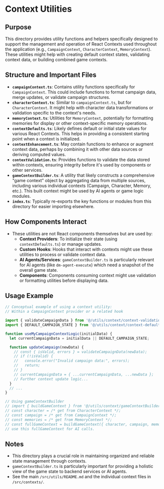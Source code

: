 # Context Utilities

## Purpose

This directory provides utility functions and helpers specifically designed to support the management and operation of React Contexts used throughout the application (e.g., `CampaignContext`, `CharacterContext`, `MemoryContext`). These utilities might help with creating default context states, validating context data, or building combined game contexts.

## Structure and Important Files

- **`campaignContext.ts`**: Contains utility functions specifically for `CampaignContext`. This could include functions to format campaign data, merge updates, or validate campaign structures.
- **`characterContext.ts`**: Similar to `campaignContext.ts`, but for `CharacterContext`. It might help with character data transformations or validation specific to the context's needs.
- **`memoryContext.ts`**: Utilities for `MemoryContext`, potentially for formatting memories for display or other context-specific memory operations.
- **`contextDefaults.ts`**: Likely defines default or initial state values for various React Contexts. This helps in providing a consistent starting point when a context is initialized.
- **`contextEnhancement.ts`**: May contain functions to enhance or augment context data, perhaps by combining it with other data sources or deriving computed values.
- **`contextValidation.ts`**: Provides functions to validate the data stored within contexts, ensuring integrity before it's used by components or other services.
- **`gameContextBuilder.ts`**: A utility that likely constructs a comprehensive "game context" object by aggregating data from multiple sources, including various individual contexts (Campaign, Character, Memory, etc.). This built context might be used by AI agents or game logic modules.
- **`index.ts`**: Typically re-exports the key functions or modules from this directory for easier importing elsewhere.

## How Components Interact

- These utilities are not React components themselves but are used by:
    - **Context Providers**: To initialize their state (using `contextDefaults.ts`) or manage updates.
    - **Custom Hooks**: Hooks that interact with contexts might use these utilities to process or validate context data.
    - **AI Agents/Services**: `gameContextBuilder.ts` is particularly relevant for AI agents (like `dm-agent-execute`) which need a snapshot of the overall game state.
    - **Components**: Components consuming context might use validation or formatting utilities before displaying data.

## Usage Example

```typescript
// Conceptual example of using a context utility:
// Within a CampaignContext provider or a related hook

import { validateCampaignData } from '@/utils/context/context-validation'; // Assuming this function exists
import { DEFAULT_CAMPAIGN_STATE } from '@/utils/context/context-defaults'; // Assuming this exists

function useMyCampaignContextLogic(initialData) {
  let currentCampaignData = initialData || DEFAULT_CAMPAIGN_STATE;

  function updateCampaign(newData) {
    // const { isValid, errors } = validateCampaignData(newData);
    // if (!isValid) {
    //   console.error("Invalid campaign data:", errors);
    //   return;
    // }
    // currentCampaignData = { ...currentCampaignData, ...newData };
    // Further context update logic...
  }
  // ...
}

// Using gameContextBuilder
// import { buildGameContext } from '@/utils/context/gameContextBuilder';
// const character = /* get from CharacterContext */;
// const campaign = /* get from CampaignContext */;
// const memories = /* get from MemoryContext */;
// const fullGameContext = buildGameContext({ character, campaign, memories, currentTurn: 10 });
// use this fullGameContext for AI calls.
```

## Notes

- This directory plays a crucial role in maintaining organized and reliable state management through contexts.
- `gameContextBuilder.ts` is particularly important for providing a holistic view of the game state to backend services or AI agents.
- See the main `/src/utils/README.md` and the individual context files in `/src/contexts/`.
